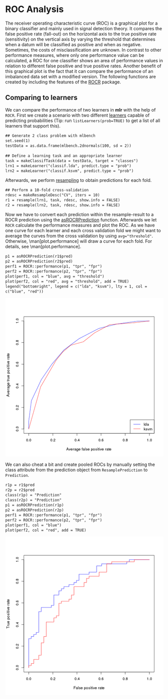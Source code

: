 ROC Analysis
============

The receiver operating characteristic curve (ROC) is a graphical plot
for a binary classifier and mainly used in signal detection theory. It
compares the false positive rate (fall-out) on the horizontal axis to
the true positive rate (sensitivity) on the vertical axis by varying
the threshold that determines when a datum will be classified as positive and
when as negative. Sometimes, the costs of misclassification are unknown.
In contrast to other performance measures, where only one performance value can
be calculated, a ROC for one classifier shows an area of
performance values in relation to different false positive and true
positive rates. Another benefit of this graphical plot is the
fact that it can compare the performance of an imbalanced data set
with a modified version. The following functions are created by
including the features of the [ROCR](http://cran.r-project.org/web/packages/ROCR/index.html) package.

Comparing to learners
---------------------

We can compare the performance of two learners in **mlr** with the help of `ROCR`.
First we create a scenario with two different [learners](learner.md) capable of
predicting probabilities (Tip: run `listLearners(prob=TRUE)` to get a list of
all learners that support this).




```splus
## Generate 2 class problem with mlbench
set.seed(1)
testData = as.data.frame(mlbench.2dnormals(100, sd = 2))

## Define a learning task and an appropriate learner
task = makeClassifTask(data = testData, target = "classes")
lrn1 = makeLearner("classif.lda", predict.type = "prob")
lrn2 = makeLearner("classif.ksvm", predict.type = "prob")
```


Afterwards, we perform [resampling](resample.md) to obtain predictions for each fold.

```splus
## Perform a 10-fold cross-validation
rdesc = makeResampleDesc("CV", iters = 10)
r1 = resample(lrn1, task, rdesc, show.info = FALSE)
r2 = resample(lrn2, task, rdesc, show.info = FALSE)
```


Now we have to convert each prediction within the resample-result to a ROCR
prediction using the [asROCRPrediction](http://berndbischl.github.io/mlr/man/asROCRPrediction.html) function.
Afterwards we let `ROCR` calculate the performance measures and plot the ROC.
As we have one curve for each learner and each cross validation fold we might want to average the curves from the cross validation by using `avg="threshold"`.
Otherwise, \man[plot.performance] will draw a curve for each fold.
For details, see \man[plot.performance].


```splus
p1 = asROCRPrediction(r1$pred)
p2 = asROCRPrediction(r2$pred)
perf1 = ROCR::performance(p1, "tpr", "fpr")
perf2 = ROCR::performance(p2, "tpr", "fpr")
plot(perf1, col = "blue", avg = "threshold")
plot(perf2, col = "red", avg = "threshold", add = TRUE)
legend("bottomright", legend = c("lda", "ksvm"), lty = 1, col = c("blue", "red"))
```

![plot of chunk ROCRaverage](figs/roc_analysis/ROCRaverage.png) 


We can also cheat a bit and create pooled ROCs by manually setting the class attribute from the prediction object from `ResamplePrediction` to `Prediction`.

```splus
r1p = r1$pred
r2p = r2$pred
class(r1p) = "Prediction"
class(r2p) = "Prediction"
p1 = asROCRPrediction(r1p)
p2 = asROCRPrediction(r2p)
perf1 = ROCR::performance(p1, "tpr", "fpr")
perf2 = ROCR::performance(p2, "tpr", "fpr")
plot(perf1, col = "blue")
plot(perf2, col = "red", add = TRUE)
```

![plot of chunk ROCRpooled](figs/roc_analysis/ROCRpooled.png) 


